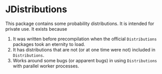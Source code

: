 # JDistributions

This package contains some probability distributions.
It is intended for private use. It exists because

1. It was written before precompilation when the official `Distributions` packages took
an eternity to load.
2. It has distributions that are not (or at one time were not) included in
   `Distributions`.
3. Works around some bugs (or apparent bugs) in using `Distributions` with parallel
  worker processes.
